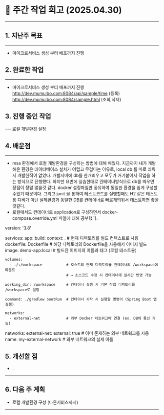 # 📅 주간 작업 회고 (2025.04.30)

---

## 1. 지난주 목표

---

- 마이크로서비스 생성 부터 배포까지 진행

## 2. 완료한 작업

---

- 마이크로서비스 생성 부터 배포까지 진행
http://dev.mumulbo.com:8084/api/sample/time (등록)
http://dev.mumulbo.com:8084/sample.html (조회,삭제)

## 3. 진행 중인 작업

--- 로컬 개발환경 설정

## 4. 배운점

---
- msa 환경에서 로컬 개발환경을 구성하는 방법에 대해 배웠다. 지금까지 내가 개발해온 환경은 데이터베이스 설치가 어렵고 무겁다는 이유로, local db 를 따로 띄워서 개발한적이 없었다.
  개발서버에 db를 한개띄우고 모두가 거기붙어서 작업을 하는 방식으로 진행했다. 하지만 요번에 실습한대로 컨테이너방식으로 db를 띄우면 장점이 정말 많을것 같다.
  docker 설정파일만 공유하여 동일한 환경을 쉽게 구성할수있기 때문이다. 그리고 junit 을 통하여 테스트코드를 실행할때도 H2 같은 테스트용 디비가 아닌 실제환경과 동일한
  DB를 컨테이너로 빠르게띄워서 테스트하면 좋을것같다.
- 로컬에서도 컨테이너로 application로 구성하면서 docker-compose.override.yml 파일에 대해 공부했다.


version: '3.8'

services:
  app:
    build:
      context: .                 # 현재 디렉토리를 빌드 컨텍스트로 사용
      dockerfile: Dockerfile    # 해당 디렉토리의 Dockerfile을 사용해서 이미지 빌드
    image: demo-app:local        # 빌드된 이미지의 이름과 태그 (로컬 테스트용)

    volumes:
      - ./:/workspace           # 호스트의 현재 디렉토리를 컨테이너의 /workspace에 마운트
                                # → 소스코드 수정 시 컨테이너에 실시간 반영 가능

    working_dir: /workspace     # 컨테이너 실행 시 기본 작업 디렉토리를 /workspace로 설정

    command: ./gradlew bootRun  # 컨테이너 시작 시 실행할 명령어 (Spring Boot 앱 실행)

    networks:
      - external-net            # 외부 Docker 네트워크에 연결 (ex. DB와 통신 가능)

networks:
  external-net:
    external: true              # 이미 존재하는 외부 네트워크를 사용
    name: my-external-network   # 외부 네트워크의 실제 이름

  
 

## 5. 개선할 점

- .

---

## 6. 다음 주 계획

- 로컬 개발환경 구성 (다른서비스까지)

---

